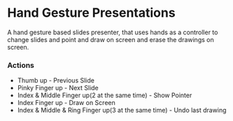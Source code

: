 # Hand Gesture Presentations
A hand gesture based slides presenter, that uses hands as a controller to change slides and point and draw on screen and erase the drawings on screen.

### Actions
- Thumb up - Previous Slide
- Pinky Finger up - Next Slide
- Index & Middle Finger up(2 at the same time) - Show Pointer
- Index Finger up - Draw on Screen
- Index & Middle & Ring Finger up(3 at the same time) - Undo last drawing
